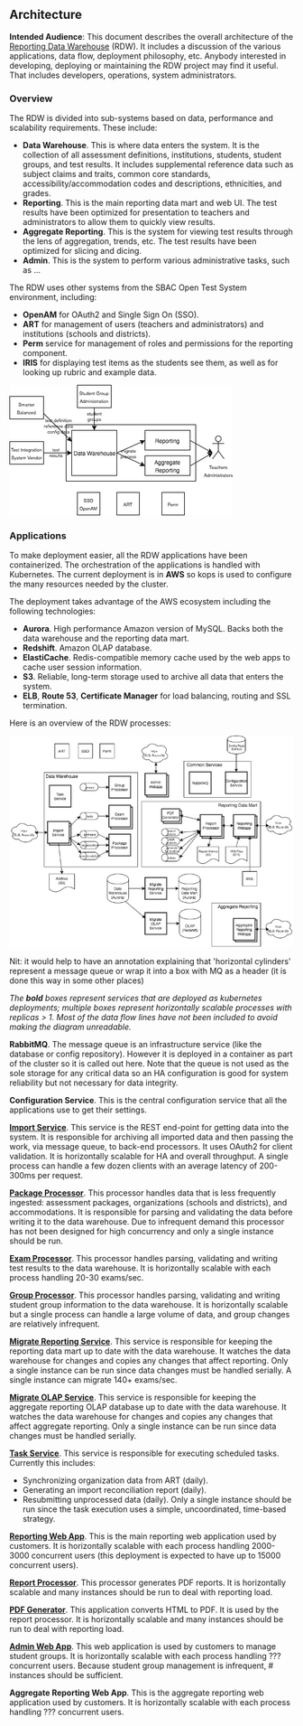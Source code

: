 ## Architecture 

**Intended Audience**: This document describes the overall architecture of the [Reporting Data Warehouse](../README.md) (RDW). It includes a discussion of the various applications, data flow, deployment philosophy, etc. Anybody interested in developing, deploying or maintaining the RDW project may find it useful. That includes developers, operations, system administrators.

### Overview

The RDW is divided into sub-systems based on data, performance and scalability requirements. These include:

* **Data Warehouse**. This is where data enters the system. It is the collection of all assessment definitions, institutions, students, student groups, and test results. It includes supplemental reference data such as subject claims and traits, common core standards, accessibility/accommodation codes and descriptions, ethnicities, and grades.
* **Reporting**. This is the main reporting data mart and web UI. The test results have been optimized for presentation to teachers and administrators to allow them to quickly view results.
* **Aggregate Reporting**. This is the system for viewing test results through the lens of aggregation, trends, etc. The test results have been optimized for slicing and dicing.
* **Admin**. This is the system to perform various administrative tasks, such as ...

The RDW uses other systems from the SBAC Open Test System environment, including:

* **OpenAM** for OAuth2 and Single Sign On (SSO).
* **ART** for management of users (teachers and administrators) and institutions (schools and districts).
* **Perm** service for management of roles and permissions for the reporting component.
* **IRIS** for displaying test items as the students see them, as well as for looking up rubric and example data.

![RDW Overview](rdw-overview.png)


### Applications

To make deployment easier, all the RDW applications have been containerized. The orchestration of the applications is handled with Kubernetes. The current deployment is in **AWS** so kops is used to configure the many resources needed by the cluster.

The deployment takes advantage of the AWS ecosystem including the following technologies:

* **Aurora**. High performance Amazon version of MySQL. Backs both the data warehouse and the reporting data mart.
* **Redshift**. Amazon OLAP database.
* **ElastiCache**. Redis-compatible memory cache used by the web apps to cache user session information.
* **S3**. Reliable, long-term storage used to archive all data that enters the system.
* **ELB**, **Route 53**, **Certificate Manager** for load balancing, routing and SSL termination.

Here is an overview of the RDW processes:

![RDW Processes](rdw-processes.png)

Nit: it would help to have an annotation explaining that 'horizontal cylinders' represent a message queue or wrap it into a box with MQ as a header (it is done this way in some other places)


*The* ***bold*** *boxes represent services that are deployed as kubernetes deployments; multiple boxes represent horizontally scalable processes with replicas > 1. Most of the data flow lines have not been included to avoid making the diagram unreadable.*

**RabbitMQ**. The message queue is an infrastructure service (like the database or config repository). However it is deployed in a container as part of the cluster so it is called out here. Note that the queue is not used as the sole storage for any critical data so an HA configuration is good for system reliability but not necessary for data integrity.

**Configuration Service**. This is the central configuration service that all the applications use to get their settings.

**[Import Service](Runbook.md#import-service)**. This service is the REST end-point for getting data into the system. It is responsible for archiving all imported data and then passing the work, via message queue, to back-end processors. It uses OAuth2 for client validation. It is horizontally scalable for HA and overall throughput. A single process can handle a few dozen clients with an average latency of 200-300ms per request.  

**[Package Processor](Runbook.md#package-processor)**. This processor handles data that is less frequently ingested: assessment packages, organizations (schools and districts), and accommodations. It is responsible for parsing and validating the data before writing it to the data warehouse. Due to infrequent demand this processor has not been designed for high concurrency and only a single instance should be run.

**[Exam Processor](Runbook.md#exam-processor)**. This processor handles parsing, validating and writing test results to the data warehouse. It is horizontally scalable with each process handling 20-30 exams/sec. 

**[Group Processor](Runbook.md#group-processor)**. This processor handles parsing, validating and writing student group information to the data warehouse. It is horizontally scalable but a single process can handle a large volume of data, and group changes are relatively infrequent.

**[Migrate Reporting Service](Runbook.md#migrate-reporting)**. This service is responsible for keeping the reporting data mart up to date with the data warehouse. It watches the data warehouse for changes and copies any changes that affect reporting. Only a single instance can be run since data changes must be handled serially. A single instance can migrate 140+ exams/sec.  

**[Migrate OLAP Service](Runbook.md#migrate-olap)**. This service is responsible for keeping the aggregate reporting OLAP database up to date with the data warehouse. It watches the data warehouse for changes and copies any changes that affect aggregate reporting. Only a single instance can be run since data changes must be handled serially. 

**[Task Service](Runbook.md#task-service)**. This service is responsible for executing scheduled tasks. Currently this includes:
* Synchronizing organization data from ART (daily).
* Generating an import reconciliation report (daily).
* Resubmitting unprocessed data (daily).
Only a single instance should be run since the task execution uses a simple, uncoordinated, time-based strategy.

**[Reporting Web App](Runbook.md#reporting-webapp)**. This is the main reporting web application used by customers. It is horizontally scalable with each process handling 2000-3000 concurrent users (this deployment is expected to have up to 15000 concurrent users). 

**[Report Processor](Runbook.md#report-processor)**. This processor generates PDF reports. It is horizontally scalable and many instances should be run to deal with reporting load.  

**[PDF Generator](Runbook.md#pdf-generator)**. This application converts HTML to PDF. It is used by the report processor. It is horizontally scalable and many instances should be run to deal with reporting load. 

**[Admin Web App](Runbook.md#admin-webapp)**. This web application is used by customers to manage student groups. It is horizontally scalable with each process handling ??? concurrent users. Because student group management is infrequent, # instances should be sufficient.

**Aggregate Reporting Web App**. This is the aggregate reporting web application used by customers. It is horizontally scalable with each process handling ??? concurrent users.


